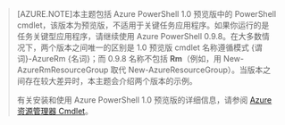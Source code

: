 > [AZURE.NOTE]本主题包括 Azure PowerShell 1.0 预览版中的 PowerShell cmdlet，该版本为预览版，不适用于关键任务应用程序。如果你运行的是任务关键型应用程序，请继续使用 Azure PowerShell 0.9.8。在大多数情况下，两个版本之间唯一的区别是 1.0 预览版 cmdlet 名称遵循模式 {谓词}-AzureRm {名词}；而 0.9.8 名称不包括 **Rm**（例如，用 New-AzureRmResourceGroup 取代 New-AzureResourceGroup）。当版本之间存在较大差异时，本主题会介绍两个版本的示例。
>
> 有关安装和使用 Azure PowerShell 1.0 预览版的详细信息，请参阅 [Azure 资源管理器 Cmdlet](https://msdn.microsoft.com/zh-cn/library/mt125356.aspx)。

<!---HONumber=79-->
